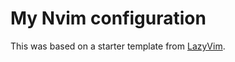 # My Nvim configuration

This was based on a starter template from [LazyVim](https://github.com/LazyVim/LazyVim).
